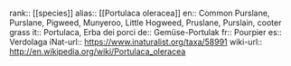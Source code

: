 

rank:: [[species]]
alias:: [[Portulaca oleracea]]
en:: Common Purslane, Purslane, Pigweed, Munyeroo, Little Hogweed, Pruslane, Purslain, cooter grass
it:: Portulaca, Erba dei porci
de:: Gemüse-Portulak
fr:: Pourpier
es:: Verdolaga
iNat-url:: https://www.inaturalist.org/taxa/58991
wiki-url:: http://en.wikipedia.org/wiki/Portulaca_oleracea